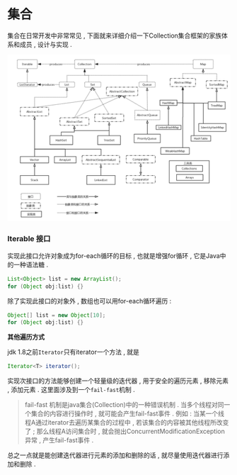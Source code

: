# 集合

集合在日常开发中非常常见 , 下面就来详细介绍一下Collection集合框架的家族体系和成员 , 设计与实现 .

![](/assets/jihequantu.png)

### Iterable 接口

实现此接口允许对象成为for-each循环的目标 , 也就是增强for循环 , 它是Java中的一种语法糖 .

```java
List<Object> list = new ArrayList();
for (Object obj:list) {}
```

除了实现此接口的对象外 , 数组也可以用for-each循环遍历 :

```java
Object[] list = new Object[10];
for (Object obj:list) {}
```

**其他遍历方式**

jdk 1.8之前`Iterator`只有iterator一个方法 , 就是

```java
Iterator<T> iterator();
```

实现次接口的方法能够创建一个轻量级的迭代器 , 用于安全的遍历元素 , 移除元素 , 添加元素 . 这里面涉及到一个`fail-fast`机制 .

> fail-fast 机制是java集合\(Collection\)中的一种错误机制 . 当多个线程对同一个集合的内容进行操作时 , 就可能会产生fail-fast事件 . 例如 : 当某一个线程A通过iterator去遍历某集合的过程中 , 若该集合的内容被其他线程所改变了 ; 那么线程A访问集合时 , 就会抛出ConcurrentModificationException异常 , 产生fail-fast事件 .

总之一点就是能创建迭代器进行元素的添加和删除的话 , 就尽量使用迭代器进行添加和删除 . 

